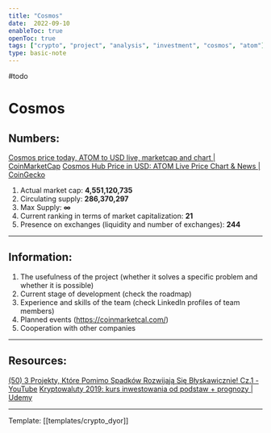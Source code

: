 ```yaml
---
title: "Cosmos"
date:  2022-09-10
enableToc: true
openToc: true
tags: ["crypto", "project", "analysis", "investment", "cosmos", "atom"]
type: basic-note
---
```

#todo
# Cosmos
## Numbers:
[Cosmos price today, ATOM to USD live, marketcap and chart | CoinMarketCap](https://coinmarketcap.com/currencies/cosmos/)
[Cosmos Hub Price in USD: ATOM Live Price Chart & News | CoinGecko](https://www.coingecko.com/en/coins/cosmos-hub)

1. Actual market cap: **4,551,120,735**
2. Circulating supply: **286,370,297**
3. Max Supply: **∞**
4. Current ranking in terms of market capitalization: **21**
5. Presence on exchanges (liquidity and number of exchanges): **244**
---
## Information:

1. The usefulness of the project (whether it solves a specific problem and whether it is possible)
2. Current stage of development (check the roadmap)
3. Experience and skills of the team (check LinkedIn profiles of team members)
4. Planned events (https://coinmarketcal.com/)
5. Cooperation with other companies
---
## Resources:
[(50) 3 Projekty, Które Pomimo Spadków Rozwijają Się Błyskawicznie! Cz.1 - YouTube](https://www.youtube.com/watch?v=rcV9Suu6nBw)
[Kryptowaluty 2019: kurs inwestowania od podstaw + prognozy | Udemy](https://www.udemy.com/course/kryptowaluty/learn/practice/1021824/introduction#overview)

---
Template: [[templates/crypto_dyor]]